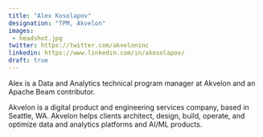```yaml
---
title: "Alex Kosolapov"
designation: "TPM, Akvelon"
images:
 - headshot.jpg
twitter: https://twitter.com/akveloninc
linkedin: https://www.linkedin.com/in/akosolapov/
draft: true
---
```


Alex is a Data and Analytics technical program manager at Akvelon and an Apache Beam contributor.
 
Akvelon is a digital product and engineering services company, based in Seattle, WA. Akvelon helps clients architect, design, build, operate, and optimize data and analytics platforms and AI/ML products.